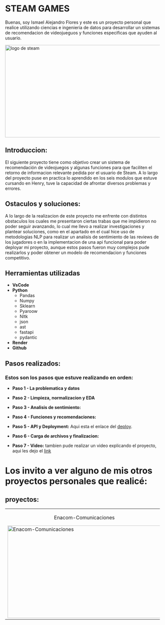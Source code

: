 # STEAM GAMES

Buenas, soy Ismael Alejandro Flores y este es un proyecto personal que realice utilizando ciencias e ingenieria de datos para desarrollar un sistemas de recomendacion de videojueguos y funciones especificas que ayuden al usuario.

<img src="https://cdn.cloudflare.steamstatic.com/store/home/store_home_share.jpg" alt="logo de steam" width="1000" height="300">


## Introduccion:
El siguiente proyecto tiene como objetivo crear un sistema de recomendación de videojuegos y algunas funciones para que faciliten el retorno de informacion relevante pedida por el usuario de Steam. A lo largo del proyecto puse en practica lo aprendido en los seis modulos que estuve cursando en Henry, tuve la capacidad de afrontar diversos problemas y errores.

## Ostaculos y soluciones:

  A lo largo de la realizacion de este proyecto me enfrente con distintos obstaculos los cuales me presentaron ciertas trabas que me impidieron no poder seguir avanzando, lo cual me llevo a realizar investigaciones y plantear soluciones, como en el apartado en el cual hice uso de metodologias NLP para realizar un analisis de sentimiento de las reviews de los jugadores o en la implementacion de una api funcional para poder deployar mi proyecto, aunque estos pasos fueron muy complejos pude realizarlos y poder obtener un modelo de recomendacion y funciones competitivo.

## Herramientas utilizadas
- **VsCode**
- **Python**
  - Pandas
  - Numpy
  - Sklearn
  - Pyaroow
  - Nltk
  - json
  - ast
  - fastapi
  - pydantic
- **Render**
- **Github**


## Pasos realizados:
### Estos son los pasos que estuve realizando en orden: 
  - **Paso 1 - La problematica y datos** 
    
  - **Paso 2 - Limpieza, normalizacion y EDA**
    
  - **Paso 3 - Analisis de sentimiento:**
    
  - **Paso 4 - Funciones y recomendaciones:**
    
  - **Paso 5 - API y Deployment:**  Aqui esta el enlace del [deploy](https://isma-proyect.onrender.com/docs#/).
    
  - **Paso 6 - Carga de archivos y finalizacion:**
    
  - **Paso 7 - Video:** tambien pude realizar un video explicando el proyecto, aqui les dejo el [link](https://youtu.be/WdIblEoo1C4)

# Los invito a ver alguno de mis otros proyectos personales que realicé:

<h2> proyectos: </h2>

<table>
  <tr>
    <td>
      <p align="center">Enacom-Comunicaciones</p>
      <a href="https://github.com/IsmaDeveloper16/Enacom-Comunicaciones">
        <img src="https://www.enacom.gob.ar/multimedia/noticias/N/202104/archivo_20210414032123_6165_720x447.jpg" alt="Enacom-Comunicaciones" width="500" height="300">
      </a>
    </td>
    <td>
      <p align="center"> NewYorkDrive </p>
      <a href="https://github.com/IsmaDeveloper16/Proyecto-final">
        <img src="https://cnnespanol.cnn.com/wp-content/uploads/2022/03/220324090854-02-nyc-taxi-cab-file-full-169.jpg?quality=100&strip=info" alt="NewYorkDrive" width="500" height="300">
      </a>
    </td>
    <td>
      <p align="center">Dengue Proyect</p>
      <a href="https://github.com/IsmaDeveloper16/Dengue_proyect">
        <img src="https://cloudfront-us-east-1.images.arcpublishing.com/infobae/7MD3PAPQIRCDTEDI5MFPGV3KQY.jpg" alt="Dengue Proyect" width="500" height="300">
      </a>
    </td>
  </tr>
</table>

